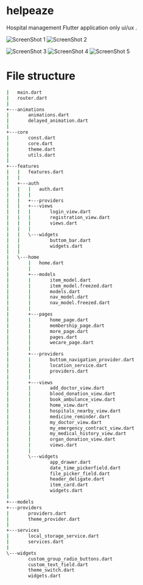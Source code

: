# helpeaze

Hospital management Flutter application only ui/ux .

![ScreenShot 1](https://github.com/Shiba-Kar/helpeaze/blob/master/screenshots/flutter_01.png) ![ScreenShot 2](https://github.com/Shiba-Kar/helpeaze/blob/master/screenshots/flutter_02.png)

![ScreenShot 3](https://github.com/Shiba-Kar/helpeaze/blob/master/screenshots/flutter_03.png) ![ScreenShot 4](https://github.com/Shiba-Kar/helpeaze/blob/master/screenshots/flutter_04.png)
![ScreenShot 5](https://github.com/Shiba-Kar/helpeaze/blob/master/screenshots/flutter_05.png)

# File structure 

```cmd
|   main.dart
|   router.dart
|   
+---animations
|       animations.dart
|       delayed_animation.dart
|       
+---core
|       const.dart
|       core.dart
|       theme.dart
|       utils.dart
|       
+---features
|   |   features.dart
|   |   
|   +---auth
|   |   |   auth.dart
|   |   |   
|   |   +---providers
|   |   +---views
|   |   |       login_view.dart
|   |   |       registration_view.dart
|   |   |       views.dart
|   |   |       
|   |   \---widgets
|   |           buttom_bar.dart
|   |           widgets.dart
|   |           
|   \---home
|       |   home.dart
|       |   
|       +---models
|       |       item_model.dart
|       |       item_model.freezed.dart
|       |       models.dart
|       |       nav_model.dart
|       |       nav_model.freezed.dart
|       |       
|       +---pages
|       |       home_page.dart
|       |       membership_page.dart
|       |       more_page.dart
|       |       pages.dart
|       |       wecare_page.dart
|       |       
|       +---providers
|       |       buttom_navigation_provider.dart
|       |       location_service.dart
|       |       providers.dart
|       |       
|       +---views
|       |       add_doctor_view.dart
|       |       blood_donation_view.dart
|       |       book_ambulance_view.dart
|       |       home_view.dart
|       |       hospitals_nearby_view.dart
|       |       medicine_reminder.dart
|       |       my_doctor_view.dart
|       |       my_emergency_contract_view.dart
|       |       my_medical_history_view.dart
|       |       organ_donation_view.dart
|       |       views.dart
|       |       
|       \---widgets
|               app_drawer.dart
|               date_time_pickerfield.dart
|               file_picker_field.dart
|               header_deligate.dart
|               item_card.dart
|               widgets.dart
|               
+---models
+---providers
|       providers.dart
|       theme_provider.dart
|       
+---services
|       local_storage_service.dart
|       services.dart
|       
\---widgets
        custom_group_radio_buttons.dart
        custom_text_field.dart
        theme_switch.dart
        widgets.dart

```